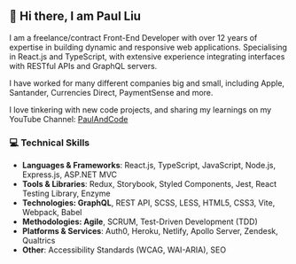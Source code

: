 ## 👋 Hi there, I am Paul Liu

I am a freelance/contract Front-End Developer with over 12 years of expertise in building dynamic and responsive web applications. Specialising in React.js and TypeScript, with extensive experience integrating interfaces with RESTful APIs and GraphQL servers.

I have worked for many different companies big and small, including Apple, Santander, Currencies Direct, PaymentSense and more.

I love tinkering with new code projects, and sharing my learnings on my YouTube Channel: [PaulAndCode](https://www.youtube.com/@PaulAndCode)

### 💻 Technical Skills

- **Languages & Frameworks**: React.js, TypeScript, JavaScript, Node.js, Express.js, ASP.NET MVC
- **Tools & Libraries**: Redux, Storybook, Styled Components, Jest, React Testing Library, Enzyme
- **Technologies: GraphQL**, REST API, SCSS, LESS, HTML5, CSS3, Vite, Webpack, Babel
- **Methodologies: Agile**, SCRUM, Test-Driven Development (TDD)
- **Platforms & Services**: Auth0, Heroku, Netlify, Apollo Server, Zendesk, Qualtrics
- **Other**: Accessibility Standards (WCAG, WAI-ARIA), SEO

<!--
**PaulAndCode/PaulAndCode** is a ✨ _special_ ✨ repository because its `README.md` (this file) appears on your GitHub profile.

Here are some ideas to get you started:

### My Interests

- 🏔️ Hiking in nature
- ⛺ Camping
- 🪖 Army Reserves
- 💻 Experimenting with new tech

- 🔭 I’m currently working on ...
- 🌱 I’m currently learning ...
- 👯 I’m looking to collaborate on ...
- 🤔 I’m looking for help with ...
- 💬 Ask me about ...
- 📫 How to reach me: ...
- 😄 Pronouns: ...
- ⚡ Fun fact: ...
-->
